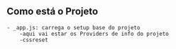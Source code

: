 

## Como está o Projeto
    - _app.js: carrega o setup base do projeto
        -aqui vai estar os Providers de info do projeto
        -cssreset